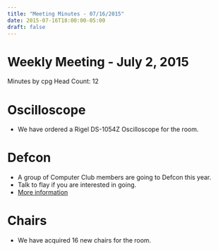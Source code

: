 ```yaml
---
title: "Meeting Minutes - 07/16/2015"
date: 2015-07-16T18:00:00-05:00
draft: false
---
```


# Weekly Meeting - July 2, 2015

Minutes by cpg
Head Count: 12

# Oscilloscope
- We have ordered a Rigel DS-1054Z Oscilloscope for the room.

# Defcon
- A group of Computer Club members are going to Defcon this year.
- Talk to flay if you are interested in going.
- [More information](https://www.defcon.org/)

# Chairs
- We have acquired 16 new chairs for the room.
